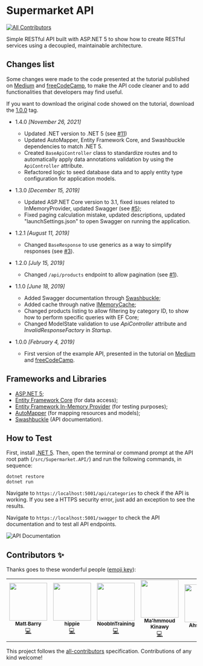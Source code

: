# Supermarket API
<!-- ALL-CONTRIBUTORS-BADGE:START - Do not remove or modify this section -->
[![All Contributors](https://img.shields.io/badge/all_contributors-7-orange.svg?style=flat-square)](#contributors-)
<!-- ALL-CONTRIBUTORS-BADGE:END -->

Simple RESTful API built with ASP.NET 5 to show how to create RESTful services using a decoupled, maintainable architecture.

## Changes list

Some changes were made to the code presented at the tutorial published on [Medium](https://medium.com/free-code-camp/an-awesome-guide-on-how-to-build-restful-apis-with-asp-net-core-87b818123e28) and [freeCodeCamp](https://www.freecodecamp.org/news/an-awesome-guide-on-how-to-build-restful-apis-with-asp-net-core-87b818123e28/), to make the API code cleaner and to add functionalities that developers may find useful.

If you want to download the original code showed on the tutorial, download the [1.0.0](https://github.com/evgomes/supermarket-api/releases/tag/1.0.0) tag.

- 1.4.0 *[November 26, 2021]*
    - Updated .NET version to .NET 5 (see [#11](https://github.com/evgomes/supermarket-api/pull/11))
    - Updated AutoMapper, Entity Framework Core, and Swashbuckle dependencies to match .NET 5.
    - Created `BaseApiController` class to standardize routes and to automatically apply data annotations validation by using the `ApiController` attribute.
    - Refactored logic to seed database data and to apply entity type configuration for application models.

- 1.3.0 *[December 15, 2019]*
	- Updated ASP.NET Core version to 3.1, fixed issues related to InMemoryProvider, updated Swagger (see [#5](https://github.com/evgomes/supermarket-api/pull/5));
	- Fixed paging calculation mistake, updated descriptions, updated "launchSettings.json" to open Swagger on running the application.

- 1.2.1 *[August 11, 2019]*
    - Changed `BaseResponse` to use generics as a way to simplify responses (see [#3](https://github.com/evgomes/supermarket-api/pull/3)).

- 1.2.0 *[July 15, 2019]*
    - Changed `/api/products` endpoint to allow pagination (see [#1](https://github.com/evgomes/supermarket-api/issues/1)).

- 1.1.0 *[June 18, 2019]*

  - Added Swagger documentation through [Swashbuckle](https://github.com/domaindrivendev/Swashbuckle);
  - Added cache through native [IMemoryCache](https://docs.microsoft.com/en-us/aspnet/core/performance/caching/memory?view=aspnetcore-2.2);
  - Changed products listing to allow filtering by category ID, to show how to perform specific queries with EF Core;
  - Changed ModelState validation to use *ApiController* attribute and *InvalidResponseFactory* in *Startup*.

- 1.0.0 *[February 4, 2019]*

  - First version of the example API, presented in the tutorial on [Medium](https://medium.com/free-code-camp/an-awesome-guide-on-how-to-build-restful-apis-with-asp-net-core-87b818123e28) and [freeCodeCamp](https://www.freecodecamp.org/news/an-awesome-guide-on-how-to-build-restful-apis-with-asp-net-core-87b818123e28/).

## Frameworks and Libraries
- [ASP.NET 5](https://docs.microsoft.com/en-us/aspnet/core/?view=aspnetcore-5.0);
- [Entity Framework Core](https://docs.microsoft.com/en-us/ef/core/) (for data access);
- [Entity Framework In-Memory Provider](https://docs.microsoft.com/en-us/ef/core/miscellaneous/testing/in-memory) (for testing purposes);
- [AutoMapper](https://automapper.org/) (for mapping resources and models);
- [Swashbuckle](https://github.com/domaindrivendev/Swashbuckle) (API documentation).

## How to Test

First, install [.NET 5](https://dotnet.microsoft.com/download/dotnet/5.0). Then, open the terminal or command prompt at the API root path (```/src/Supermarket.API/```) and run the following commands, in sequence:

```
dotnet restore
dotnet run
```

Navigate to ```https://localhost:5001/api/categories``` to check if the API is working. If you see a HTTPS security error, just add an exception to see the results.

Navigate to ```https://localhost:5001/swagger``` to check the API documentation and to test all API endpoints.

![API Documentation](https://raw.githubusercontent.com/evgomes/supermarket-api/master/images/swagger.png)

## Contributors ✨

Thanks goes to these wonderful people ([emoji key](https://allcontributors.org/docs/en/emoji-key)):

<!-- ALL-CONTRIBUTORS-LIST:START - Do not remove or modify this section -->
<!-- prettier-ignore-start -->
<!-- markdownlint-disable -->
<table>
  <tr>
    <td align="center"><a href="https://github.com/mattbarry"><img src="https://avatars.githubusercontent.com/u/1567119?v=4?s=100" width="100px;" alt=""/><br /><sub><b>Matt Barry</b></sub></a><br /><a href="https://github.com/evgomes/supermarket-api/commits?author=mattbarry" title="Code">💻</a></td>
    <td align="center"><a href="https://hippiezhou.fun"><img src="https://avatars.githubusercontent.com/u/13598361?v=4?s=100" width="100px;" alt=""/><br /><sub><b>hippie</b></sub></a><br /><a href="https://github.com/evgomes/supermarket-api/commits?author=hippieZhou" title="Code">💻</a></td>
    <td align="center"><a href="https://github.com/NoobInTraining"><img src="https://avatars.githubusercontent.com/u/23185961?v=4?s=100" width="100px;" alt=""/><br /><sub><b>NoobInTraining</b></sub></a><br /><a href="https://github.com/evgomes/supermarket-api/commits?author=NoobInTraining" title="Code">💻</a></td>
    <td align="center"><a href="https://www.linkedin.com/in/mahmmoud-kinawy-7928b218a/"><img src="https://avatars.githubusercontent.com/u/57391128?v=4?s=100" width="100px;" alt=""/><br /><sub><b>Ma'hmmoud Kinawy</b></sub></a><br /><a href="https://github.com/evgomes/supermarket-api/commits?author=mahmmoudkinawy" title="Code">💻</a></td>
    <td align="center"><a href="https://www.linkedin.com/in/arazauk/"><img src="https://avatars.githubusercontent.com/u/22678337?v=4?s=100" width="100px;" alt=""/><br /><sub><b>Ahsan Raza</b></sub></a><br /><a href="https://github.com/evgomes/supermarket-api/pulls?q=is%3Apr+reviewed-by%3AAhsanRazaUK" title="Reviewed Pull Requests">👀</a></td>
    <td align="center"><a href="https://github.com/dundich"><img src="https://avatars.githubusercontent.com/u/1078713?v=4?s=100" width="100px;" alt=""/><br /><sub><b>dundich</b></sub></a><br /><a href="#ideas-dundich" title="Ideas, Planning, & Feedback">🤔</a></td>
    <td align="center"><a href="https://github.com/thedon-chris"><img src="https://avatars.githubusercontent.com/u/30728737?v=4?s=100" width="100px;" alt=""/><br /><sub><b>thedon_chris</b></sub></a><br /><a href="https://github.com/evgomes/supermarket-api/issues?q=author%3Athedon-chris" title="Bug reports">🐛</a></td>
  </tr>
</table>

<!-- markdownlint-restore -->
<!-- prettier-ignore-end -->

<!-- ALL-CONTRIBUTORS-LIST:END -->

This project follows the [all-contributors](https://github.com/all-contributors/all-contributors) specification. Contributions of any kind welcome!
